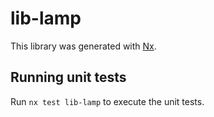 # lib-lamp

This library was generated with [Nx](https://nx.dev).

## Running unit tests

Run `nx test lib-lamp` to execute the unit tests.
